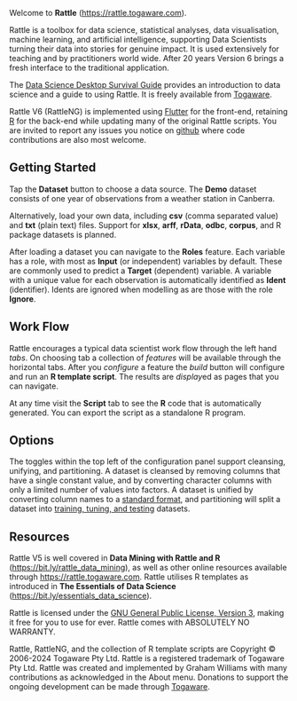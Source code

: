 Welcome to **Rattle** (https://rattle.togaware.com).

Rattle is a toolbox for data science, statistical analyses, data
visualisation, machine learning, and artificial intelligence,
supporting Data Scientists turning their data into stories for genuine
impact. It is used extensively for teaching and by practitioners world
wide. After 20 years Version 6 brings a fresh interface to the
traditional application.

The [Data Science Desktop Survival
Guide](https://survivor.togaware.com/datascience) provides an
introduction to data science and a guide to using Rattle. It is freely
available from [Togaware](https://togaware.com).

Rattle V6 (RattleNG) is implemented using
[Flutter](https://flutter.dev) for the front-end, retaining
[R](https://r-project.org) for the back-end while updating many of the
original Rattle scripts. You are invited to report any issues you
notice on [github](https://github.com/gjwgit/rattleng) where code
contributions are also most welcome.

## Getting Started

Tap the **Dataset** button to choose a data source.  The **Demo**
dataset consists of one year of observations from a weather station in
Canberra.

Alternatively, load your own data, including **csv** (comma separated
value) and **txt** (plain text) files. Support for **xlsx**, **arff**,
**rData**, **odbc**, **corpus**, and R package datasets is planned.

After loading a dataset you can navigate to the **Roles**
feature. Each variable has a role, with most as **Input** (or
independent) variables by default. These are commonly used to predict
a **Target** (dependent) variable. A variable with a unique value for
each observation is automatically identified as **Ident**
(identifier). Idents are ignored when modelling as are those with the
role **Ignore**.

## Work Flow

Rattle encourages a typical data scientist work flow through the left
hand *tabs*. On choosing tab a collection of *features* will be
available through the horizontal tabs. After you *configure* a feature
the *build* button will configure and run an **R template
script**. The results are *display*ed as pages that you can navigate.

At any time visit the **Script** tab to see the **R** code that is
automatically generated. You can export the script as a standalone R
program.

## Options

The toggles within the top left of the configuration panel support
cleansing, unifying, and partitioning. A dataset is cleansed by
removing columns that have a single constant value, and by converting
character columns with only a limited number of values into factors. A
dataset is unified by converting column names to a [standard
format](https://survivor.togaware.com/datascience/normalise-variable-names.html),
and partitioning will split a dataset into [training, tuning, and
testing](https://survivor.togaware.com/datascience/train-tune-and-test-datasets.html)
datasets.

## Resources

Rattle V5 is well covered in **Data Mining with Rattle and R**
(https://bit.ly/rattle_data_mining), as well as other online resources
available through https://rattle.togaware.com. Rattle utilises R
templates as introduced in **The Essentials of Data Science**
(https://bit.ly/essentials_data_science).

Rattle is licensed under the [GNU General Public License, Version
3](https://www.gnu.org/licenses/gpl-3.0.en.html), making it free for
you to use for ever. Rattle comes with ABSOLUTELY NO WARRANTY.

Rattle, RattleNG, and the collection of R template scripts are
Copyright © 2006-2024 Togaware Pty Ltd. Rattle is a registered
trademark of Togaware Pty Ltd. Rattle was created and implemented by
Graham Williams with many contributions as acknowledged in the About
menu. Donations to support the ongoing development can be made through
[Togaware](https://togaware.com/onepager.html).

> 
